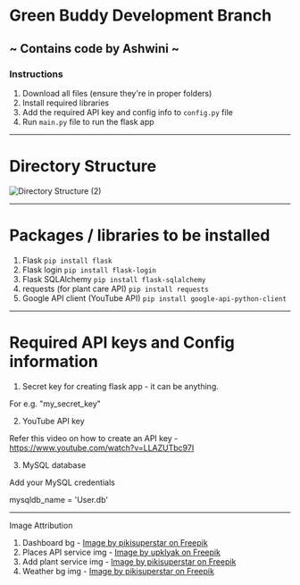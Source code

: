 # Green Buddy Development Branch 
## ~ Contains code by Ashwini ~
### Instructions
1. Download all files (ensure they're in proper folders)
2. Install required libraries
3. Add the required API key and config info to `config.py` file
4. Run `main.py` file to run the flask app

----------------------------------------------------------------------------------------------

# Directory Structure

![Directory Structure (2)](https://github.com/user-attachments/assets/c925b6b3-8cb0-4f19-9a00-762aa1d5f9d6)

----------------------------------------------------------------------------------------------

# Packages / libraries to be installed
1. Flask 
`pip install flask`
2. Flask login
`pip install flask-login`
3. Flask SQLAlchemy
`pip install flask-sqlalchemy`
4. requests (for plant care API)
`pip install requests`
5. Google API client (YouTube API)
`pip install google-api-python-client`
----------------------------------------------------------------------------------------------

# Required API keys and Config information
1. Secret key for creating flask app - it can be anything.

For e.g. "my_secret_key"

2. YouTube API key

Refer this video on how to create an API key - https://www.youtube.com/watch?v=LLAZUTbc97I

3. MySQL database

Add your MySQL credentials

mysqldb_name = 'User.db'

----------------------------------------------------------------------------------------------

Image Attribution
1. Dashboard bg - 
<a href="https://www.freepik.com/free-vector/tropical-flower-background_2920876.htm#from_view=detail_alsolike">Image by pikisuperstar on Freepik</a>
2. Places API service img - 
<a href="https://www.freepik.com/free-vector/flower-shop-facade-night-city-street-vector-cartoon-illustration-urban-floral-boutique-gift-storefront-with-illuminated-windows-garlands-striped-tent-door-flowerpots-shelf_66811049.htm#fromView=search&page=2&position=48&uuid=48f47d53-7e5d-48c4-a563-969639b77082">Image by upklyak on Freepik</a>
3. Add plant service img -
<a href="https://www.freepik.com/free-vector/hand-drawn-people-taking-photos-with-smartphone_16408153.htm#fromView=search&page=1&position=3&uuid=9e29063a-d810-4a0f-8923-ec6a9ea23d97">Image by pikisuperstar on Freepik</a>
4. Weather bg img - 
<a href="https://www.freepik.com/free-vector/background-monsoon-season_45203923.htm#fromView=search&page=1&position=2&uuid=2fe6f7a7-fcab-422d-88f2-e2ce03398f47">Image by pikisuperstar on Freepik</a>
